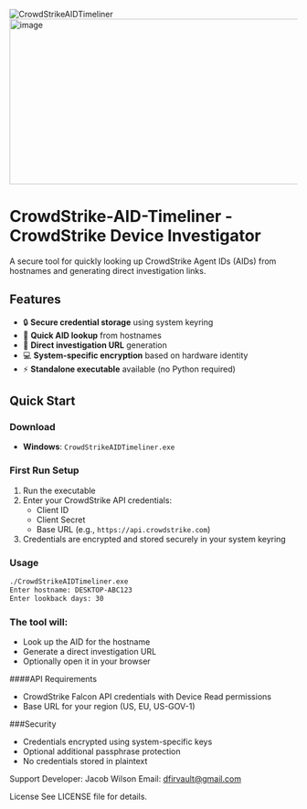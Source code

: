 
![CrowdStrikeAIDTimeliner](https://github.com/user-attachments/assets/ab8d2994-6ff8-4288-a9c5-f28eb12a2d63) <img width="519" height="290" alt="image" src="https://github.com/user-attachments/assets/faa4b5bb-167f-45f4-8157-db08953f26f2" />


# CrowdStrike-AID-Timeliner - CrowdStrike Device Investigator

A secure tool for quickly looking up CrowdStrike Agent IDs (AIDs) from hostnames and generating direct investigation links.

## Features

- 🔒 **Secure credential storage** using system keyring
- 🚀 **Quick AID lookup** from hostnames  
- 🔗 **Direct investigation URL** generation
- 💻 **System-specific encryption** based on hardware identity
- ⚡ **Standalone executable** available (no Python required)

## Quick Start

### Download
- **Windows**: `CrowdStrikeAIDTimeliner.exe`

### First Run Setup
1. Run the executable
2. Enter your CrowdStrike API credentials:
   - Client ID
   - Client Secret  
   - Base URL (e.g., `https://api.crowdstrike.com`)
3. Credentials are encrypted and stored securely in your system keyring

### Usage
```bash
./CrowdStrikeAIDTimeliner.exe
Enter hostname: DESKTOP-ABC123
Enter lookback days: 30
````

### The tool will:

- Look up the AID for the hostname
- Generate a direct investigation URL
- Optionally open it in your browser

####API Requirements
- CrowdStrike Falcon API credentials with Device Read permissions
- Base URL for your region (US, EU, US-GOV-1)

###Security
- Credentials encrypted using system-specific keys
- Optional additional passphrase protection
- No credentials stored in plaintext

Support
Developer: Jacob Wilson
Email: dfirvault@gmail.com

License
See LICENSE file for details.

